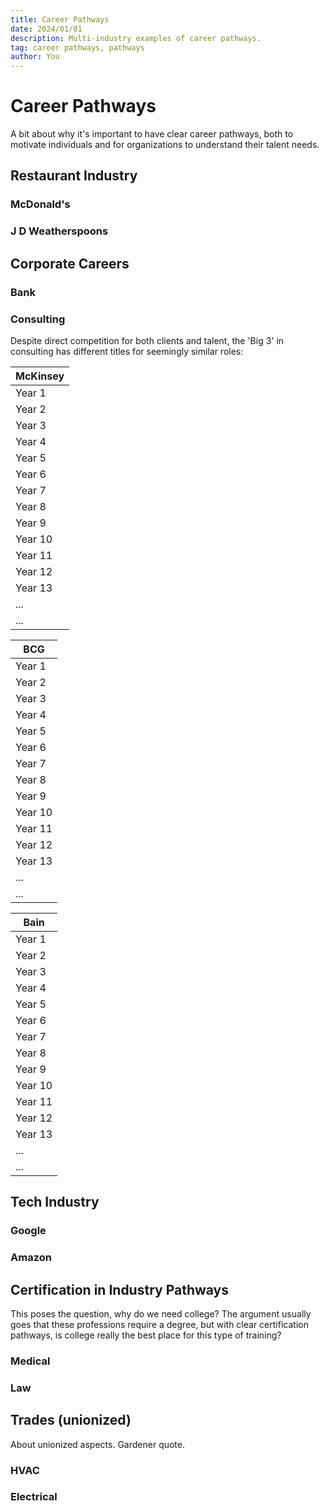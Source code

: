 ```yaml
---
title: Career Pathways
date: 2024/01/01
description: Multi-industry examples of career pathways.
tag: career pathways, pathways
author: You
---
```


# Career Pathways

A bit about why it's important to have clear career pathways, both to motivate individuals and for organizations to understand their talent needs.

## Restaurant Industry

### McDonald's

### J D Weatherspoons

## Corporate Careers

### Bank

### Consulting

Despite direct competition for both clients and talent, the 'Big 3' in consulting has different titles for seemingly similar roles:

| **McKinsey** |
|--------------|
| Year 1 | Business Analyst | 
| Year 2 | "              " |
| Year 3 | Senior Business Analyst/Junior Associate |
| Year 4 | Associate |
| Year 5 | "       " |
| Year 6 | Enagagement Manager |
| Year 7 | "                 " |
| Year 8 | Associate Partner |
| Year 9 | "               " |
| Year 10 | Partner |
| Year 11 | "     " |
| Year 12 | "     " |
| Year 13 | "     " |
| ... | ... |
| ... | Senior Partner |

| **BCG** |
|---------|
| Year 1 | Associate | 
| Year 2 | "              " |
| Year 3 | Senior Associate |
| Year 4 | Consultant |
| Year 5 | "        " |
| Year 6 | Project Leader |
| Year 7 | "            " |
| Year 8 | Principal |
| Year 9 | "       " |
| Year 10 | Partner |
| Year 11 | "     " |
| Year 12 | Partner & Managing Director |
| Year 13 | "                         " |
| ... | ... |
| ... | Senior Partner & Managing Director |


| **Bain** |
|----------|
| Year 1 | Associate Consultant| 
| Year 2 | "                 " |
| Year 3 | Senior Associate Consultant |
| Year 4 | Consultant |
| Year 5 | "        " |
| Year 6 | Manager |
| Year 7 | Senior Manager |
| Year 8 | "            " |
| Year 9 | Associate Partner |
| Year 10 | "               " |
| Year 11 | Partner |
| Year 12 | "     " |
| Year 13 | "     " |
| ... | ... |
| ... | Director |



## Tech Industry

### Google

### Amazon

## Certification in Industry Pathways

This poses the question, why do we need college? The argument usually goes that these professions require a degree, but with clear certification pathways, is college really the best place for this type of training?

### Medical

### Law

## Trades (unionized)

About unionized aspects. Gardener quote. 

### HVAC

### Electrical
